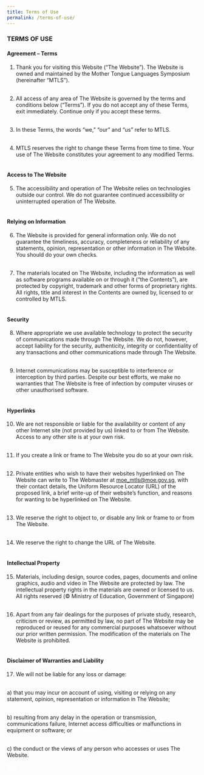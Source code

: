 ```yaml
---
title: Terms of Use
permalink: /terms-of-use/
---
```

<h3>TERMS OF USE</h3>

<h4>Agreement – Terms</h4>

1.	Thank you for visiting this Website (“The Website”). The Website is owned and maintained by the Mother Tongue Languages Symposium (hereinafter “MTLS”).<br/><br/>

2.	All access of any area of The Website is governed by the terms and conditions below (“Terms”). If you do not accept any of these Terms, exit immediately. Continue only if you accept these terms.<br/><br/>

3.	In these Terms, the words “we,” “our” and “us” refer to MTLS.<br/><br/>

4.	MTLS reserves the right to change these Terms from time to time. Your use of The Website constitutes your agreement to any modified Terms.<br/><br/>

<h4>Access to The Website</h4>

5.	The accessibility and operation of The Website relies on technologies outside our control. We do not guarantee continued accessibility or uninterrupted operation of The Website.<br/><br/>

<h4>Relying on Information</h4>

6.	The Website is provided for general information only. We do not guarantee the timeliness, accuracy, completeness or reliability of any statements, opinion, representation or other information in The Website. You should do your own checks.<br/><br/>

7.	The materials located on The Website, including the information as well as software programs available on or through it (“the Contents”), are protected by copyright, trademark and other forms of proprietary rights. All rights, title and interest in the Contents are owned by, licensed to or controlled by MTLS.<br/><br/>

<h4>Security</h4>

8.	Where appropriate we use available technology to protect the security of communications made through The Website. We do not, however, accept liability for the security, authenticity, integrity or confidentiality of any transactions and other communications made through The Website.<br/><br/>

9.	Internet communications may be susceptible to interference or interception by third parties. Despite our best efforts, we make no warranties that The Website is free of infection by computer viruses or other unauthorised software.<br/><br/>

<h4>Hyperlinks</h4>

10.	We are not responsible or liable for the availability or content of any other Internet site (not provided by us) linked to or from The Website. Access to any other site is at your own risk.<br/><br/>

11.	If you create a link or frame to The Website you do so at your own risk.<br/><br/>

12.	Private entities who wish to have their websites hyperlinked on The Website can write to The Webmaster at moe_mtls@moe.gov.sg, with their contact details, the Uniform Resource Locator (URL) of the proposed link, a brief write-up of their website’s function, and reasons for wanting to be hyperlinked on The Website.<br/><br/>

13.	We reserve the right to object to, or disable any link or frame to or from The Website.
<br/><br/>
14.	We reserve the right to change the URL of The Website.
<br/><br/>
<h4>Intellectual Property</h4>

15.	Materials, including design, source codes, pages, documents and online graphics, audio and video in The Website are protected by law. The intellectual property rights in the materials are owned or licensed to us. All rights reserved (© Ministry of Education, Government of Singapore)<br/><br/>

16.	Apart from any fair dealings for the purposes of private study, research, criticism or review, as permitted by law, no part of The Website may be reproduced or reused for any commercial purposes whatsoever without our prior written permission. The modification of the materials on The Website is prohibited.<br/><br/>

<h4>Disclaimer of Warranties and Liability</h4>

17.	We will not be liable for any loss or damage:<br/><br/>

a)	that you may incur on account of using, visiting or relying on any statement, opinion, representation or information in The Website;<br/><br/>

b)	resulting from any delay in the operation or transmission, communications failure, Internet access difficulties or malfunctions in equipment or software; or<br/><br/>

c)	the conduct or the views of any person who accesses or uses The Website.


<div class="btntop"><a href="#top" style="text-decoration:none;"><span style="color:white"><b>Top</b></span></a></div>
